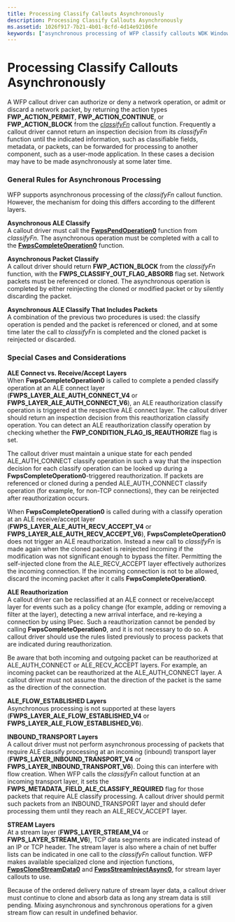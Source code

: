 ```yaml
---
title: Processing Classify Callouts Asynchronously
description: Processing Classify Callouts Asynchronously
ms.assetid: 1026f917-7b21-4b01-8cfd-4d14e92106fe
keywords: ["asynchronous processing of WFP classify callouts WDK Windows Filtering Platform", "Windows Filtering Platform Callout Drivers WDK , asynchronous processing of classify callouts", "pending WFP classify callouts WDK Windows Filtering Platform", "classify callouts WDK Windows Filtering Platform , asynchronous processing"]
---
```


# Processing Classify Callouts Asynchronously


A WFP callout driver can authorize or deny a network operation, or admit or discard a network packet, by returning the action types **FWP\_ACTION\_PERMIT**, **FWP\_ACTION\_CONTINUE**, or **FWP\_ACTION\_BLOCK** from the [*classifyFn*](https://msdn.microsoft.com/library/windows/hardware/ff544890) callout function. Frequently a callout driver cannot return an inspection decision from its *classifyFn* function until the indicated information, such as classifiable fields, metadata, or packets, can be forwarded for processing to another component, such as a user-mode application. In these cases a decision may have to be made asynchronously at some later time.

### General Rules for Asynchronous Processing

WFP supports asynchronous processing of the *classifyFn* callout function. However, the mechanism for doing this differs according to the different layers.

<a href="" id="asynchronous-ale-classify-------"></a>**Asynchronous ALE Classify**   
A callout driver must call the [**FwpsPendOperation0**](https://msdn.microsoft.com/library/windows/hardware/ff551199) function from *classifyFn*. The asynchronous operation must be completed with a call to the [**FwpsCompleteOperation0**](https://msdn.microsoft.com/library/windows/hardware/ff551152) function.

<a href="" id="asynchronous-packet-classify-------"></a>**Asynchronous Packet Classify**   
A callout driver should return **FWP\_ACTION\_BLOCK** from the *classifyFn* function, with the **FWPS\_CLASSIFY\_OUT\_FLAG\_ABSORB** flag set. Network packets must be referenced or cloned. The asynchronous operation is completed by either reinjecting the cloned or modified packet or by silently discarding the packet.

<a href="" id="asynchronous-ale-classify-that-includes-packets-------"></a>**Asynchronous ALE Classify That Includes Packets**   
A combination of the previous two procedures is used: the classify operation is pended and the packet is referenced or cloned, and at some time later the call to *classifyFn* is completed and the cloned packet is reinjected or discarded.

### Special Cases and Considerations

<a href="" id="ale-connect-vs--receive-accept-layers-------"></a>**ALE Connect vs. Receive/Accept Layers**   
When **FwpsCompleteOperation0** is called to complete a pended classify operation at an ALE connect layer (**FWPS\_LAYER\_ALE\_AUTH\_CONNECT\_V4** or **FWPS\_LAYER\_ALE\_AUTH\_CONNECT\_V6**), an ALE reauthorization classify operation is triggered at the respective ALE connect layer. The callout driver should return an inspection decision from this reauthorization classify operation. You can detect an ALE reauthorization classify operation by checking whether the **FWP\_CONDITION\_FLAG\_IS\_REAUTHORIZE** flag is set.

The callout driver must maintain a unique state for each pended ALE\_AUTH\_CONNECT classify operation in such a way that the inspection decision for each classify operation can be looked up during a **FwpsCompleteOperation0**-triggered reauthorization. If packets are referenced or cloned during a pended ALE\_AUTH\_CONNECT classify operation (for example, for non-TCP connections), they can be reinjected after reauthorization occurs.

When **FwpsCompleteOperation0** is called during with a classify operation at an ALE receive/accept layer (**FWPS\_LAYER\_ALE\_AUTH\_RECV\_ACCEPT\_V4** or **FWPS\_LAYER\_ALE\_AUTH\_RECV\_ACCEPT\_V6**), **FwpsCompleteOperation0** does not trigger an ALE reauthorization. Instead a new call to *classifyFn* is made again when the cloned packet is reinjected incoming if the modification was not significant enough to bypass the filter. Permitting the self-injected clone from the ALE\_RECV\_ACCEPT layer effectively authorizes the incoming connection. If the incoming connection is not to be allowed, discard the incoming packet after it calls **FwpsCompleteOperation0**.

<a href="" id="ale-reauthorization-------"></a>**ALE Reauthorization**   
A callout driver can be reclassified at an ALE connect or receive/accept layer for events such as a policy change (for example, adding or removing a filter at the layer), detecting a new arrival interface, and re-keying a connection by using IPsec. Such a reauthorization cannot be pended by calling **FwpsCompleteOperation0**, and it is not necessary to do so. A callout driver should use the rules listed previously to process packets that are indicated during reauthorization.

Be aware that both incoming and outgoing packet can be reauthorized at ALE\_AUTH\_CONNECT or ALE\_RECV\_ACCEPT layers. For example, an incoming packet can be reauthorized at the ALE\_AUTH\_CONNECT layer. A callout driver must not assume that the direction of the packet is the same as the direction of the connection.

<a href="" id="ale-flow-established-layers-------"></a>**ALE\_FLOW\_ESTABLISHED Layers**   
Asynchronous processing is not supported at these layers (**FWPS\_LAYER\_ALE\_FLOW\_ESTABLISHED\_V4** or **FWPS\_LAYER\_ALE\_FLOW\_ESTABLISHED\_V6**).

<a href="" id="inbound-transport-layers-------"></a>**INBOUND\_TRANSPORT Layers**   
A callout driver must not perform asynchronous processing of packets that require ALE classify processing at an incoming (inbound) transport layer (**FWPS\_LAYER\_INBOUND\_TRANSPORT\_V4** or **FWPS\_LAYER\_INBOUND\_TRANSPORT\_V6**). Doing this can interfere with flow creation. When WFP calls the *classifyFn* callout function at an incoming transport layer, it sets the **FWPS\_METADATA\_FIELD\_ALE\_CLASSIFY\_REQUIRED** flag for those packets that require ALE classify processing. A callout driver should permit such packets from an INBOUND\_TRANSPORT layer and should defer processing them until they reach an ALE\_RECV\_ACCEPT layer.

<a href="" id="stream-layers-------"></a>**STREAM Layers**   
At a stream layer (**FWPS\_LAYER\_STREAM\_V4** or **FWPS\_LAYER\_STREAM\_V6**), TCP data segments are indicated instead of an IP or TCP header. The stream layer is also where a chain of net buffer lists can be indicated in one call to the *classifyFn* callout function. WFP makes available specialized clone and injection functions, [**FwpsCloneStreamData0**](https://msdn.microsoft.com/library/windows/hardware/ff551149) and [**FwpsStreamInjectAsync0**](https://msdn.microsoft.com/library/windows/hardware/ff551213), for stream layer callouts to use.

Because of the ordered delivery nature of stream layer data, a callout driver must continue to clone and absorb data as long any stream data is still pending. Mixing asynchronous and synchronous operations for a given stream flow can result in undefined behavior.

 

 





